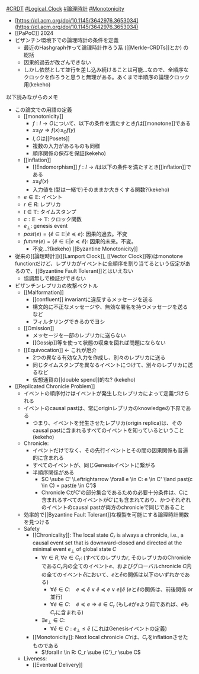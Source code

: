 [#CRDT](CRDT) [#Logical_Clock](Logical_Clock) [#論理時計](論理時計) [#Monotonicity](Monotonicity)

- [https://dl.acm.org/doi/10.1145/3642976.3653034](https://dl.acm.org/doi/10.1145/3642976.3653034)
- [[PaPoC]] 2024
- ビザンチン環境下での論理時計の条件を定義
	- 最近のHashgraph作って論理時計作ろう系 ([[Merkle-CRDTs]]とか) の総括
	- 因果的過去が改ざんできない
	- しかし依然として並行を差し込み続けることは可能...なので、全順序なクロックを作ろうと思うと無理がある。あくまで半順序の論理クロック用(kekeho)





以下読みながらのメモ
- この論文での用語の定義
	- [[monotonicity]]
		- $f: I \rightarrow O$について、以下の条件を満たすとき$f$は[[monotone]]である
		- $x \le_{I} y \Rightarrow f(x) \le_{O} f(y)$
		- $I, O$は[[Posets]]
		- 複数の入力があるものも同様
		- 順序関係の保存を保証(kekeho)
	- [[inflation]]
		- [[Endomorphism]] $f: I \rightarrow I$は以下の条件を満たすとき[[inflation]]である
		- $x \le_{I} f(x)$
		- 入力値を(型は一緒で)そのままか大きくする関数?(kekeho)
	- $e \in \mathbb{E}$: イベント
	- $r \in R$: レプリカ
	- $t \in \mathbb{T}$: タイムスタンプ
	- $c: \mathbb{E} \rightarrow \mathbb{T}$: クロック関数
	- $e_\bot$: genesis event
	- $post(e) = \{\hat{e} \in \mathbb{E} | \hat{e} \preceq e \}$: 因果的過去。不変
	- $future(e) = \{\check{e} \in \mathbb{E} | e \preceq \check{e}\}$:  因果的未来。不変。
		- 不変…?(kekeho)
[[Byzantine Monotonicity]]
- 従来の[[論理時計]]([[Lamport Clock]], [[Vector Clock]]等)はmonotone functionだけど、レプリカがイベントに全順序を割り当てるという仮定があるので、[[Byzantine Fault Tolerant]]とはいえない
	- 協調無しで検証ができない
- ビザンチンレプリカの攻撃ベクトル
	- [[Malformation]]
		- [[confluent]] invariantに違反するメッセージを送る
		- 構文的に不正なメッセージや、無効な署名を持つメッセージを送るなど
		- フィルタリングできるのでヨシ
	- [[Omission]]
		- メッセージを一部のレプリカに送らない
		- [[Gossip]]等を使って状態の収束を図れば問題にならない
	- [[Equivocation]] ← これが厄介
		- 2つの異なる有効な入力を作成し、別々のレプリカに送る
		- 同じタイムスタンプを異なるイベントにつけて、別々のレプリカに送るなど
		- 仮想通貨の[[double spend]]的な? (kekeho)
- [[Replicated Chronicle Problem]]
	- イベントの順序付けはイベントが発生したレプリカによって定義づけられる
	- イベントのcausal pastは、常にoriginレプリカのknowledgeの下界である
		- つまり、イベントを発生させたレプリカ(origin replica)は、そのcausal pastに含まれるすべてのイベントを知っているということ(kekeho)
	- Chronicle:
		- イベントだけでなく、その先行イベントとその間の因果関係も普遍的に含まれる
		- すべてのイベントが、同じGenesisイベントに繋がる
		- 半順序関係がある
			- $C \sube C' \Leftrightarrow \forall e \in C: e \in C' \land past(c \in C) = past(e \in C')$
			- Chronicle CがC'の部分集合であるための必要十分条件は、Cに含まれるすべてのイベントがC'にも含まれており、かつそれぞれのイベントのcausal pastが両方のchronicleで同じであること
	- 効率的で[[Byzantine Fault Tolerant]]な複製を可能にする論理時計関数を見つける
	- Safety
		- [[Chronicality]]: The local state $C_r$ is always a chronicle, i.e., a causal event set that is downward-closed and directed at the minimal event $e_\bot$ of global state $C$
			- $\forall r \in R, \forall e \in C_r:$ (すべてのレプリカ$r$, そのレプリカのChronicleである$C_r$内の全てのイベント$e$、およびグローバルchronicle $C$内の全てのイベント$\bar{e}$において、$e$と$\bar{e}$の関係は以下のいずれかである)
				- $\forall \bar{e} \in C: \quad e \preceq \bar{e} \vee \bar{e} \preceq e \vee e \| \bar{e}$ ($e$と$\bar{e}$の関係は、前後関係 or 並行)
				- $\forall \bar{e} \in C: \quad \bar{e} \preceq e \Longrightarrow \bar{e} \in C_r$ (もし$\bar{e}$が$e$より前であれば、$\bar{e}$も$C_r$に含まれる)
			- $\exists e_\perp \in C:$
				- $\forall \bar{e} \in C: e_\perp \leq \bar{e}$ (これはGenesisイベントの定義)
		- [[Monotonicity]]: Next local chronicle $C'r$は、$C_r$をinflationさせたものである
			- $\forall r \in R: C_r \sube {C'}_r \sube C$
	- Liveness:
		- [[Eventual Delivery]]
